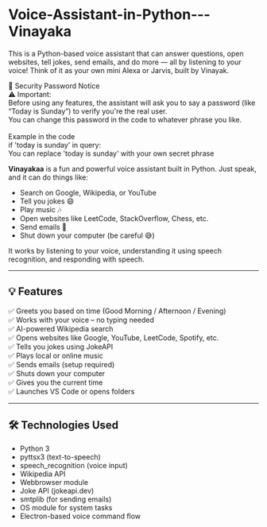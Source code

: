 # Voice-Assistant-in-Python---Vinayaka
This is a Python-based voice assistant that can answer questions, open websites, tell jokes, send emails, and do more — all by listening to your voice! Think of it as your own mini Alexa or Jarvis, built by Vinayak.


🔐 Security Password Notice
<br>
⚠️ Important:
<br>
Before using any features, the assistant will ask you to say a password (like “Today is Sunday”) to verify you're the real user.
<br>
You can change this password in the code to whatever phrase you like.
<br>
<br>
Example in the code
<br>
if 'today is sunday' in query:
<br>
    You can replace 'today is sunday' with your own secret phrase
    

**Vinayakaa** is a fun and powerful voice assistant built in Python. Just speak, and it can do things like:
- Search on Google, Wikipedia, or YouTube
- Tell you jokes 😄
- Play music 🎶
- Open websites like LeetCode, StackOverflow, Chess, etc.
- Send emails 📧
- Shut down your computer (be careful 😅)

It works by listening to your voice, understanding it using speech recognition, and responding with speech.

---

## 💡 Features

✅ Greets you based on time (Good Morning / Afternoon / Evening)  
✅ Works with your voice – no typing needed  
✅ AI-powered Wikipedia search  
✅ Opens websites like Google, YouTube, LeetCode, Spotify, etc.  
✅ Tells you jokes using JokeAPI  
✅ Plays local or online music  
✅ Sends emails (setup required)  
✅ Shuts down your computer  
✅ Gives you the current time  
✅ Launches VS Code or opens folders  

---

## 🛠️ Technologies Used

- Python 3
- pyttsx3 (text-to-speech)
- speech_recognition (voice input)
- Wikipedia API
- Webbrowser module
- Joke API (jokeapi.dev)
- smtplib (for sending emails)
- OS module for system tasks
- Electron-based voice command flow
